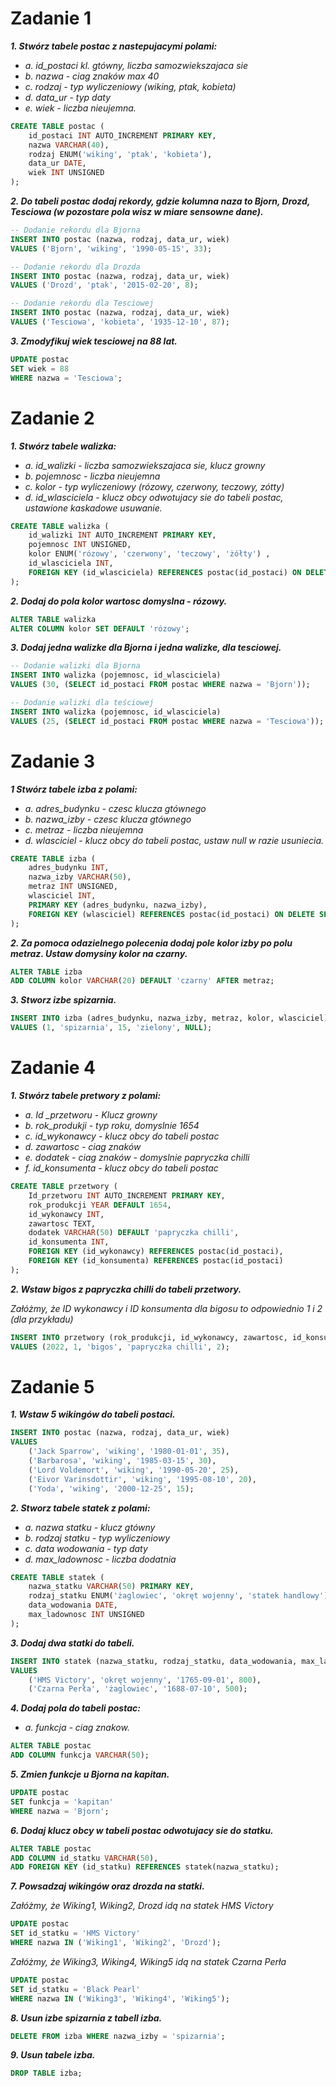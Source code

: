 # Zadanie 1

***1. Stwórz tabele postac z nastepujacymi polami:***
* *a. id_postaci kl. gtówny, liczba samozwiekszajaca sie*
* *b. nazwa - ciag znaków max 40*
* *c. rodzaj - typ wyliczeniowy (wiking, ptak, kobieta)*
* *d. data_ur - typ daty*
* *e. wiek - liczba nieujemna.*


```sql
CREATE TABLE postac (
    id_postaci INT AUTO_INCREMENT PRIMARY KEY,
    nazwa VARCHAR(40),
    rodzaj ENUM('wiking', 'ptak', 'kobieta'),
    data_ur DATE,
    wiek INT UNSIGNED
);
```
***2. Do tabeli postac dodaj rekordy, gdzie kolumna naza to Bjorn, Drozd, Tesciowa (w pozostare pola wisz w miare sensowne dane).***

```sql
-- Dodanie rekordu dla Bjorna
INSERT INTO postac (nazwa, rodzaj, data_ur, wiek)
VALUES ('Bjorn', 'wiking', '1990-05-15', 33);

-- Dodanie rekordu dla Drozda
INSERT INTO postac (nazwa, rodzaj, data_ur, wiek)
VALUES ('Drozd', 'ptak', '2015-02-20', 8);

-- Dodanie rekordu dla Tesciowej
INSERT INTO postac (nazwa, rodzaj, data_ur, wiek)
VALUES ('Tesciowa', 'kobieta', '1935-12-10', 87);
```

***3. Zmodyfikuj wiek tesciowej na 88 lat.***

```sql
UPDATE postac
SET wiek = 88
WHERE nazwa = 'Tesciowa';
```

# Zadanie 2 

***1. Stwórz tabele walizka:***
* *a. id_walizki - liczba samozwiekszajaca sie, klucz growny*
* *b. pojemnosc - liczba nieujemna*
* *c. kolor - typ wyliczeniowy (rózowy, czerwony, teczowy, zótty)*
* *d. id_wlasciciela - klucz obcy odwotujacy sie do tabeli postac, ustawione kaskadowe usuwanie.*

```sql
CREATE TABLE walizka (
    id_walizki INT AUTO_INCREMENT PRIMARY KEY,
    pojemnosc INT UNSIGNED,
    kolor ENUM('rózowy', 'czerwony', 'teczowy', 'żółty') ,
    id_wlasciciela INT,
    FOREIGN KEY (id_wlasciciela) REFERENCES postac(id_postaci) ON DELETE CASCADE
);
```

***2. Dodaj do pola kolor wartosc domyslna - rózowy.***

```sql
ALTER TABLE walizka
ALTER COLUMN kolor SET DEFAULT 'rózowy';
```

***3. Dodaj jedna walizke dla Bjorna i jedna walizke, dla tesciowej.***

```sql
-- Dodanie walizki dla Bjorna
INSERT INTO walizka (pojemnosc, id_wlasciciela)
VALUES (30, (SELECT id_postaci FROM postac WHERE nazwa = 'Bjorn'));

-- Dodanie walizki dla teściowej
INSERT INTO walizka (pojemnosc, id_wlasciciela)
VALUES (25, (SELECT id_postaci FROM postac WHERE nazwa = 'Tesciowa'));
```

# Zadanie 3 

***1 Stwórz tabele izba z polami:***
* *a. adres_budynku - czesc klucza gtównego*
* *b. nazwa_izby - czesc klucza gtównego*
* *c. metraz - liczba nieujemna*
* *d. wlasciciel - klucz obcy do tabeli postac, ustaw null w razie usuniecia.*

```sql
CREATE TABLE izba (
    adres_budynku INT,
    nazwa_izby VARCHAR(50),
    metraz INT UNSIGNED,
    wlasciciel INT,
    PRIMARY KEY (adres_budynku, nazwa_izby),
    FOREIGN KEY (wlasciciel) REFERENCES postac(id_postaci) ON DELETE SET NULL
);
```

***2. Za pomoca odazielnego polecenia dodaj pole kolor izby po polu metraz. Ustaw domysiny kolor na czarny.***

```sql
ALTER TABLE izba
ADD COLUMN kolor VARCHAR(20) DEFAULT 'czarny' AFTER metraz;
```

***3. Stworz izbe spizarnia.***

```sql
INSERT INTO izba (adres_budynku, nazwa_izby, metraz, kolor, wlasciciel)
VALUES (1, 'spizarnia', 15, 'zielony', NULL);
```

# Zadanie 4 

***1. Stwórz tabele pretwory z polami:***
* *a. Id _przetworu - Klucz growny*
* *b. rok_produkji - typ roku, domyslnie 1654*
* *c. id_wykonawcy - klucz obcy do tabeli postac*
* *d. zawartosc - ciag znaków*
* *e. dodatek - ciag znaków - domyslnie papryczka chilli*
* *f. id_konsumenta - klucz obcy do tabeli postac*

```sql
CREATE TABLE przetwory (
    Id_przetworu INT AUTO_INCREMENT PRIMARY KEY,
    rok_produkcji YEAR DEFAULT 1654,
    id_wykonawcy INT,
    zawartosc TEXT,
    dodatek VARCHAR(50) DEFAULT 'papryczka chilli',
    id_konsumenta INT,
    FOREIGN KEY (id_wykonawcy) REFERENCES postac(id_postaci),
    FOREIGN KEY (id_konsumenta) REFERENCES postac(id_postaci)
);
```

***2. Wstaw bigos z papryczka chilli do tabeli przetwory.***

*Załóżmy, że ID wykonawcy i ID konsumenta dla bigosu to odpowiednio 1 i 2 (dla przykładu)*

```sql
INSERT INTO przetwory (rok_produkcji, id_wykonawcy, zawartosc, id_konsumenta)
VALUES (2022, 1, 'bigos', 'papryczka chilli', 2);
```

# Zadanie 5

***1. Wstaw 5 wikingów do tabeli postaci.***

```sql
INSERT INTO postac (nazwa, rodzaj, data_ur, wiek)
VALUES 
    ('Jack Sparrow', 'wiking', '1980-01-01', 35),
    ('Barbarosa', 'wiking', '1985-03-15', 30),
    ('Lord Voldemort', 'wiking', '1990-05-20', 25),
    ('Eivor Varinsdottir', 'wiking', '1995-08-10', 20),
    ('Yoda', 'wiking', '2000-12-25', 15);
```

***2. Stworz tabele statek z polami:***
* *a. nazwa statku - klucz gtówny*
* *b. rodzaj statku - typ wyliczeniowy*
* *c. data wodowania - typ daty*
* *d. max_ladownosc - liczba dodatnia*

```sql
CREATE TABLE statek (
    nazwa_statku VARCHAR(50) PRIMARY KEY,
    rodzaj_statku ENUM('żaglowiec', 'okręt wojenny', 'statek handlowy'),
    data_wodowania DATE,
    max_ladownosc INT UNSIGNED
);
```

***3. Dodaj dwa statki do tabeli.***

```sql
INSERT INTO statek (nazwa_statku, rodzaj_statku, data_wodowania, max_ladownosc)
VALUES 
    ('HMS Victory', 'okręt wojenny', '1765-09-01', 800),
    ('Czarna Perła', 'żaglowiec', '1688-07-10', 500);
```

***4. Dodaj pola do tabeli postac:***
* *a. funkcja - ciag znakow.*

```sql
ALTER TABLE postac
ADD COLUMN funkcja VARCHAR(50);
```

***5. Zmien funkcje u Bjorna na kapitan.***

```sql
UPDATE postac
SET funkcja = 'kapitan'
WHERE nazwa = 'Bjorn';
```

***6. Dodaj klucz obcy w tabeli postac odwotujacy sie do statku.***

```sql
ALTER TABLE postac
ADD COLUMN id_statku VARCHAR(50),
ADD FOREIGN KEY (id_statku) REFERENCES statek(nazwa_statku);
```

***7. Powsadzaj wikingów oraz drozda na statki.***

*Załóżmy, że Wiking1, Wiking2, Drozd idą na statek HMS Victory*

```sql
UPDATE postac
SET id_statku = 'HMS Victory'
WHERE nazwa IN ('Wiking1', 'Wiking2', 'Drozd');
```

*Załóżmy, że Wiking3, Wiking4, Wiking5 idą na statek Czarna Perła*

```sql
UPDATE postac
SET id_statku = 'Black Pearl'
WHERE nazwa IN ('Wiking3', 'Wiking4', 'Wiking5');
```

***8. Usun izbe spizarnia z tabell izba.***

```sql
DELETE FROM izba WHERE nazwa_izby = 'spizarnia';
```

***9. Usun tabele izba.***

```sql
DROP TABLE izba;
```
